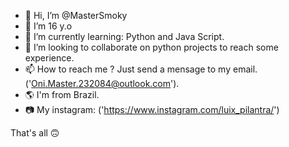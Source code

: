 - 👋 Hi, I’m @MasterSmoky
- 👀 I’m 16 y.o 
- 🌱 I’m currently learning: Python and Java Script.
- 💞️ I’m looking to collaborate on python projects to reach some experience.
- 📫 How to reach me ? Just send a mensage to my email. ('Oni.Master.232084@outlook.com').
- 🌎 I'm from Brazil.
- 📷 My instagram: ('https://www.instagram.com/luix_pilantra/')

That's all 🙃
